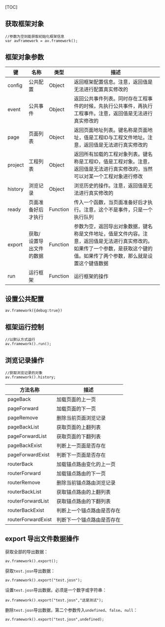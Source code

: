 [TOC]
## 获取框架对象
```
//参数为空则能获取初始化框架信息
var avFramework = av.framework();
```
## 框架对象参数
| 键 | 名称 | 类型 | 描述 |
| --- | --- | --- | --- |
| config | 公共配置 | Object| 返回框架配置信息。注意，返回值是无法进行配置真实修改的 |
| event | 公共事件 | Object | 返回公共事件列表。同时存在工程事件的时候，先执行公共事件，再执行工程事件。注意，返回值是无法进行真实修改的  |
| page | 页面列表 | Object | 返回页面地址列表。键名称是页面地址，值是工程ID与工程文件地址。注意，返回值是无法进行真实修改的 |
| project | 工程列表 | Object |  返回所有加载的工程对象列表。键名称是工程ID，值是工程对象。注意，返回值是无法进行真实修改的，当然可以对某一个工程对象进行修改 |
| history | 浏览记录 | Object | 浏览历史的操作。注意，返回值是无法进行真实修改的 |
|  ready | 页面准备好后才执行  | Function  |  传入一个函数，当页面准备好后才执行。注意，这个不是事件，只是一个执行队列 |
| export | 获取/设置导出文件的数据 | Function  | 参数为空，返回导出对象数据，键名称是文件地址，值是文件内容。注意，返回值是无法进行真实修改的。如果传了一个参数，是获取这个键的值。如果传了两个参数，那么就是设置这个键值数据  |
| run| 运行框架 | Function| 运行框架的操作 |

## 设置公共配置
```
av.framework({debug:true})
```

## 框架运行控制

```
//以默认方式运行
av.framework().run();
```

## 浏览记录操作
```
//获取浏览记录的对象
av.framework().history;
```
| 方法名称 |  描述 |
| --- | --- | 
| pageBack | 加载页面的上一页| 
| pageForward | 加载页面的下一页| 
| pageRemove | 删除当前页面浏览记录 | 
| pageBackList | 获取页面的上翻列表 | 
| pageForwardList | 获取页面的下翻列表 | 
| pageBackExist| 判断上一页面是否存在 | 
| pageForwardExist | 判断下一页面是否存在 | 
| routerBack | 加载锚点路由变化的上一页| 
| routerForward | 加载锚点路由的下一页| 
| routerRemove | 删除当前锚点路由浏览记录 | 
| routerBackList | 获取锚点路由的上翻列表 | 
| routerForwardList | 获取锚点路由的下翻列表 | 
| routerBackExist| 判断上一个锚点路由是否存在 | 
| routerForwardExist | 判断下一个锚点路由是否存在 | 

## export 导出文件数据操作
获取全部的导出数据：
```
av.framework().export();
```
获取`test.josn`导出数据：
```
av.framework().export("test.josn");
```
设置`test.josn`导出数据，必须是一个数字或字符串：
```
av.framework().export("test.josn","这是测试");
```
删除`test.josn`导出数据，第二个参数传入`undefined`、`false`、`null`：
```
av.framework().export("test.josn",undefined);
```





